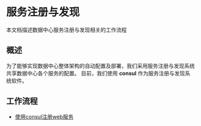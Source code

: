 # 服务注册与发现
本文档描述数据中心服务注册与发现相关的工作流程

## 概述
为了能够实现数据中心整体架构的自动配置及部署，我们采用服务注册与发现系统共享数据中心各个服务的配置。
目前，我们使用 **consul** 作为服务注册与发现系统软件。

## 工作流程

- [使用consul注册web服务](register-web-service-in-consul.md)